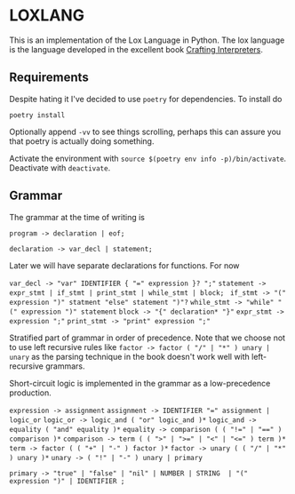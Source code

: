 # LOXLANG
This is an implementation of the Lox Language in Python. The lox language is the language developed in the excellent book [Crafting Interpreters](https://www.craftinginterpreters.com/). 

## Requirements 
Despite hating it I've decided to use `poetry` for dependencies. To install do

`poetry install` 

Optionally append `-vv` to see things scrolling, perhaps this can assure you that poetry is actually doing something.

Activate the environment with `source $(poetry env info -p)/bin/activate`. Deactivate with `deactivate`.


## Grammar
The grammar at the time of writing is 

`program -> declaration | eof;`

`declaration -> var_decl | statement;`

Later we will have separate declarations for functions. For now 

`var_decl -> "var" IDENTIFIER { "=" expression }? ";"`
`statement -> expr_stmt | if_stmt | print_stmt | while_stmt | block; `
`if_stmt -> "(" expression ")" statment "else" statement ")"?`
`while_stmt -> "while" "(" expression ")" statement`
`block -> "{" declaration* "}"`
`expr_stmt -> expression ";"`
`print_stmt -> "print" expression ";"`


Stratified part of grammar in order of precedence. Note that we choose not to use 
left recursive rules like `factor -> factor ( "/" | "*" ) unary | unary` as the 
parsing technique in the book doesn't work well with left-recursive grammars.

Short-circuit logic is implemented in the grammar as a low-precedence production.

`expression -> assignment`
`assignment -> IDENTIFIER "=" assignment | logic_or`
`logic_or -> logic_and ( "or" logic_and )*`
`logic_and -> equality ( "and" equality )*`
`equality -> comparison ( ( "!=" | "==" ) comparison )*`
`comparison -> term ( ( ">" | ">=" | "<" | "<=" ) term )*`
`term -> factor ( ( "+" | "-" ) factor )*`
`factor -> unary ( ( "/" | "*" ) unary )*`
`unary -> ( "!" | "-" ) unary | primary`

`primary -> "true" | "false" | "nil" | NUMBER | STRING 
            | "(" expression ")" | IDENTIFIER ;`

